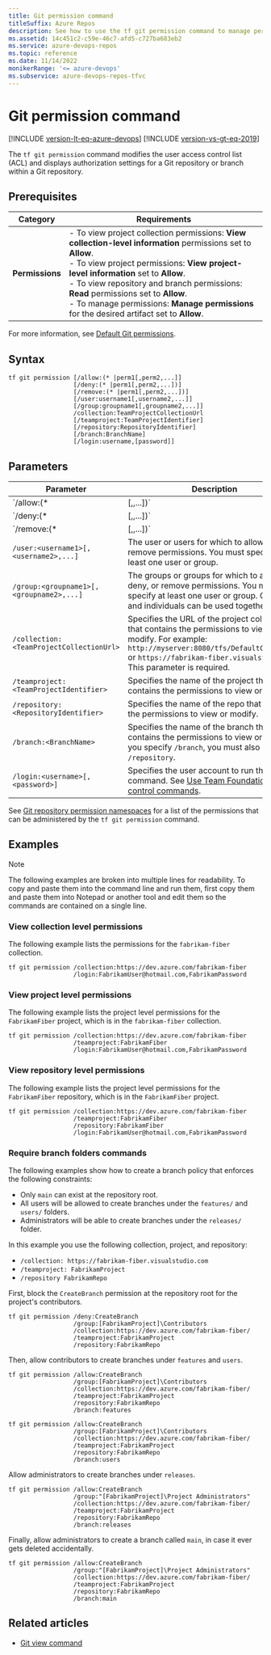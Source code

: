 ```yaml
---
title: Git permission command
titleSuffix: Azure Repos
description: See how to use the tf git permission command to manage permissions for git projects.
ms.assetid: 14c451c2-c59e-46c7-afd5-c727ba683eb2
ms.service: azure-devops-repos
ms.topic: reference
ms.date: 11/14/2022
monikerRange: '<= azure-devops'
ms.subservice: azure-devops-repos-tfvc
---
```


# Git permission command

[!INCLUDE [version-lt-eq-azure-devops](../../includes/version-lt-eq-azure-devops.md)]
[!INCLUDE [version-vs-gt-eq-2019](../../includes/version-vs-gt-eq-2019.md)]

The `tf git permission` command modifies the user access control list (ACL) and displays authorization settings for a Git repository or branch within a Git repository.

## Prerequisites

| Category | Requirements |
|--------------|-------------|
|**Permissions**| - To view project collection permissions: **View collection-level information**  permissions set to **Allow**.<Br>- To view project permissions: **View project-level information** set to **Allow**.<br>- To view repository and branch permissions: **Read** permissions set to **Allow**.<br>- To manage permissions: **Manage permissions** for the desired artifact set to **Allow**.|

For more information, see [Default Git permissions](../../organizations/security/default-git-permissions.md).

## Syntax

```
tf git permission [/allow:(* |perm1[,perm2,...]] 
                  [/deny:(* |perm1[,perm2,...])]
                  [/remove:(* |perm1[,perm2,...])]
                  [/user:username1[,username2,...]]
                  [/group:groupname1[,groupname2,...]]
                  /collection:TeamProjectCollectionUrl
                  [/teamproject:TeamProjectIdentifier]
                  [/repository:RepositoryIdentifier]
                  [/branch:BranchName]
                  [/login:username,[password]]
```

## Parameters

|                     Parameter                     |                                                                                                                                                          Description                                                                                                                                                           |
|---------------------------------------------------|--------------------------------------------------------------------------------------------------------------------------------------------------------------------------------------------------------------------------------------------------------------------------------------------------------------------------------|
|       `/allow:(* |<perm1>[,<perm2>,...])`       |                                                                                                                                                   The permissions to allow.                                                                                                                                                    |
|       `/deny:(* |<perm1>[,<perm2>,...])`        |                                                                                                                                                    The permissions to deny.                                                                                                                                                    |
|      `/remove:(* |<perm1>[,<perm2>,...])`       | The permissions to remove, sometimes referred to as not set. You can use all three of `/allow`, `/deny`, and `/remove` in the same invocation. For more information on how the allow, deny, and remove settings interact, see [Permission settings](../../organizations/security/about-permissions.md#permission-states). |
|   `/user:<username1>[,<username2>,...]`    |                                                                                                              The user or users for which to allow, deny, or remove permissions. You must specify at least one user or group.                                                                                                               |
|  `/group:<groupname1>[,<groupname2>,...]`  |                                                                                      The groups or groups for which to allow, deny, or remove permissions. You must specify at least one user or group. Groups and individuals can be used together.                                                                                       |
| `/collection:<TeamProjectCollectionUrl>` |                                                 Specifies the URL of the project collection that contains the permissions to view or modify. For example: `http://myserver:8080/tfs/DefaultCollection` or `https://fabrikam-fiber.visualstudio.com`. This parameter is required.                                                 |
|  `/teamproject:<TeamProjectIdentifier>`  |                                                                                                                       Specifies the name of the project that contains the permissions to view or modify.                                                                                                                       |
|   `/repository:<RepositoryIdentifier>`   |                                                                                                                        Specifies the name of the repo that contains the permissions to view or modify.                                                                                                                         |
|          `/branch:<BranchName>`          |                                                                                      Specifies the name of the branch that contains the permissions to view or modify. If you specify `/branch`, you must also specify `/repository`.                                                                                      |
|      `/login:<username>[,<password>]`      |                                                                                      Specifies the user account to run the command. See [Use Team Foundation version control commands](use-team-foundation-version-control-commands.md).                                                                                       |

See [Git repository permission namespaces](../../organizations/security/namespace-reference.md#git-repositories) for a list of the permissions that can be administered by the `tf git permission` command.

## Examples

> [!NOTE]
> The following examples are broken into multiple lines for readability. To copy and paste them into the command line and run them, first copy them and paste them into Notepad or another tool and edit them so the commands are contained on a single line.

### View collection level permissions

The following example lists the permissions for the `fabrikam-fiber` collection.

```
tf git permission /collection:https://dev.azure.com/fabrikam-fiber 
                  /login:FabrikamUser@hotmail.com,FabrikamPassword
```

### View project level permissions

The following example lists the project level permissions for the `FabrikamFiber` project, which is in the `fabrikam-fiber` collection.

```
tf git permission /collection:https://dev.azure.com/fabrikam-fiber 
                  /teamproject:FabrikamFiber
                  /login:FabrikamUser@hotmail.com,FabrikamPassword
```

### View repository level permissions

The following example lists the project level permissions for the `FabrikamFiber` repository, which is in the `FabrikamFiber` project.

```
tf git permission /collection:https://dev.azure.com/fabrikam-fiber 
                  /teamproject:FabrikamFiber 
                  /repository:FabrikamFiber 
                  /login:FabrikamUser@hotmail.com,FabrikamPassword
```
### Require branch folders commands

The following examples show how to create a branch policy that enforces the following constraints:

- Only `main` can exist at the repository root.
- All users will be allowed to create branches under the `features/` and `users/` folders.
- Administrators will be able to create branches under the `releases/` folder.

In this example you use the following collection, project, and repository:

- `/collection: https://fabrikam-fiber.visualstudio.com`
- `/teamproject: FabrikamProject` 
- `/repository FabrikamRepo`

First, block the `CreateBranch` permission at the repository root for the project's contributors.

```
tf git permission /deny:CreateBranch 
                  /group:[FabrikamProject]\Contributors 
                  /collection:https://dev.azure.com/fabrikam-fiber/ 
                  /teamproject:FabrikamProject 
                  /repository:FabrikamRepo
```

Then, allow contributors to create branches under `features` and `users`.

```
tf git permission /allow:CreateBranch 
                  /group:[FabrikamProject]\Contributors 
                  /collection:https://dev.azure.com/fabrikam-fiber/ 
                  /teamproject:FabrikamProject 
                  /repository:FabrikamRepo 
                  /branch:features

tf git permission /allow:CreateBranch 
                  /group:[FabrikamProject]\Contributors 
                  /collection:https://dev.azure.com/fabrikam-fiber/ 
                  /teamproject:FabrikamProject 
                  /repository:FabrikamRepo 
                  /branch:users
```

Allow administrators to create branches under `releases`.

```
tf git permission /allow:CreateBranch 
                  /group:"[FabrikamProject]\Project Administrators" 
                  /collection:https://dev.azure.com/fabrikam-fiber/ 
                  /teamproject:FabrikamProject 
                  /repository:FabrikamRepo 
                  /branch:releases
```

Finally, allow administrators to create a branch called `main`, in case it ever gets deleted accidentally.

```
tf git permission /allow:CreateBranch 
                  /group:"[FabrikamProject]\Project Administrators" 
                  /collection:https://dev.azure.com/fabrikam-fiber/ 
                  /teamproject:FabrikamProject 
                  /repository:FabrikamRepo 
                  /branch:main
```
## Related articles

- [Git view command](git-view-command.md)
